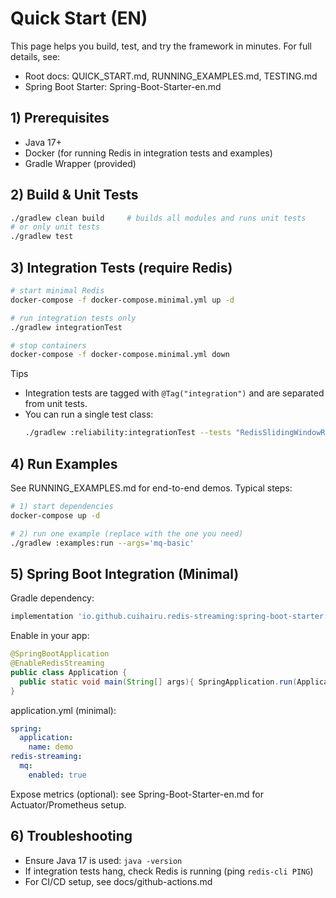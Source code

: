 # Quick Start (EN)

This page helps you build, test, and try the framework in minutes. For full details, see:
- Root docs: QUICK_START.md, RUNNING_EXAMPLES.md, TESTING.md
- Spring Boot Starter: Spring-Boot-Starter-en.md

## 1) Prerequisites
- Java 17+
- Docker (for running Redis in integration tests and examples)
- Gradle Wrapper (provided)

## 2) Build & Unit Tests
```bash
./gradlew clean build     # builds all modules and runs unit tests
# or only unit tests
./gradlew test
```

## 3) Integration Tests (require Redis)
```bash
# start minimal Redis
docker-compose -f docker-compose.minimal.yml up -d

# run integration tests only
./gradlew integrationTest

# stop containers
docker-compose -f docker-compose.minimal.yml down
```

Tips
- Integration tests are tagged with `@Tag("integration")` and are separated from unit tests.
- You can run a single test class:
  ```bash
  ./gradlew :reliability:integrationTest --tests "RedisSlidingWindowRateLimiterIntegrationExample"
  ```

## 4) Run Examples
See RUNNING_EXAMPLES.md for end-to-end demos. Typical steps:
```bash
# 1) start dependencies
docker-compose up -d

# 2) run one example (replace with the one you need)
./gradlew :examples:run --args='mq-basic'
```

## 5) Spring Boot Integration (Minimal)
Gradle dependency:
```gradle
implementation 'io.github.cuihairu.redis-streaming:spring-boot-starter:0.1.0'
```

Enable in your app:
```java
@SpringBootApplication
@EnableRedisStreaming
public class Application {
  public static void main(String[] args){ SpringApplication.run(Application.class, args); }
}
```

application.yml (minimal):
```yaml
spring:
  application:
    name: demo
redis-streaming:
  mq:
    enabled: true
```

Expose metrics (optional): see Spring-Boot-Starter-en.md for Actuator/Prometheus setup.

## 6) Troubleshooting
- Ensure Java 17 is used: `java -version`
- If integration tests hang, check Redis is running (ping `redis-cli PING`)
- For CI/CD setup, see docs/github-actions.md
